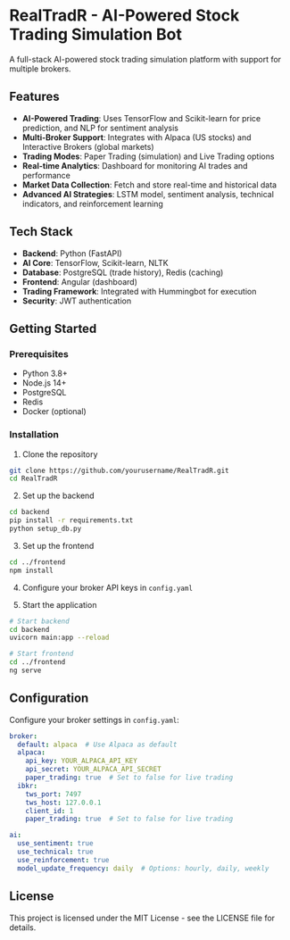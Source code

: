 # RealTradR - AI-Powered Stock Trading Simulation Bot

A full-stack AI-powered stock trading simulation platform with support for multiple brokers.

## Features

- **AI-Powered Trading**: Uses TensorFlow and Scikit-learn for price prediction, and NLP for sentiment analysis
- **Multi-Broker Support**: Integrates with Alpaca (US stocks) and Interactive Brokers (global markets)
- **Trading Modes**: Paper Trading (simulation) and Live Trading options
- **Real-time Analytics**: Dashboard for monitoring AI trades and performance
- **Market Data Collection**: Fetch and store real-time and historical data
- **Advanced AI Strategies**: LSTM model, sentiment analysis, technical indicators, and reinforcement learning

## Tech Stack

- **Backend**: Python (FastAPI)
- **AI Core**: TensorFlow, Scikit-learn, NLTK
- **Database**: PostgreSQL (trade history), Redis (caching)
- **Frontend**: Angular (dashboard)
- **Trading Framework**: Integrated with Hummingbot for execution
- **Security**: JWT authentication

## Getting Started

### Prerequisites
- Python 3.8+
- Node.js 14+
- PostgreSQL
- Redis
- Docker (optional)

### Installation

1. Clone the repository
```bash
git clone https://github.com/yourusername/RealTradR.git
cd RealTradR
```

2. Set up the backend
```bash
cd backend
pip install -r requirements.txt
python setup_db.py
```

3. Set up the frontend
```bash
cd ../frontend
npm install
```

4. Configure your broker API keys in `config.yaml`

5. Start the application
```bash
# Start backend
cd backend
uvicorn main:app --reload

# Start frontend
cd ../frontend
ng serve
```

## Configuration

Configure your broker settings in `config.yaml`:

```yaml
broker:
  default: alpaca  # Use Alpaca as default
  alpaca:
    api_key: YOUR_ALPACA_API_KEY
    api_secret: YOUR_ALPACA_API_SECRET
    paper_trading: true  # Set to false for live trading
  ibkr:
    tws_port: 7497
    tws_host: 127.0.0.1
    client_id: 1
    paper_trading: true  # Set to false for live trading

ai:
  use_sentiment: true
  use_technical: true
  use_reinforcement: true
  model_update_frequency: daily  # Options: hourly, daily, weekly
```

## License

This project is licensed under the MIT License - see the LICENSE file for details.
